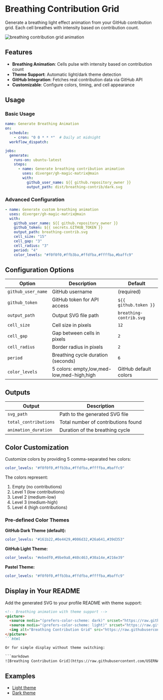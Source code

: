 # Breathing Contribution Grid

Generate a breathing light effect animation from your GitHub contribution grid. Each cell breathes with intensity based on contribution count.

<picture>
  <source
    media="(prefers-color-scheme: dark)"
    srcset="https://raw.githubusercontent.com/diverger/gh-magic-matrix/output/breathing-contrib/dark.svg"
  />
  <source
    media="(prefers-color-scheme: light)"
    srcset="https://raw.githubusercontent.com/diverger/gh-magic-matrix/output/breathing-contrib/light.svg"
  />
  <img
    alt="breathing contribution grid animation"
    src="https://raw.githubusercontent.com/diverger/gh-magic-matrix/output/breathing-contrib/dark.svg"
  />
</picture>

## Features

- **Breathing Animation**: Cells pulse with intensity based on contribution count
- **Theme Support**: Automatic light/dark theme detection
- **GitHub Integration**: Fetches real contribution data via GitHub API
- **Customizable**: Configure colors, timing, and cell appearance

## Usage

### Basic Usage

```yaml
name: Generate Breathing Animation
on:
  schedule:
    - cron: "0 0 * * *"  # Daily at midnight
  workflow_dispatch:

jobs:
  generate:
    runs-on: ubuntu-latest
    steps:
      - name: Generate breathing contribution animation
        uses: diverger/gh-magic-matrix@main
        with:
          github_user_name: ${{ github.repository_owner }}
          output_path: dist/breathing-contrib/dark.svg
```

### Advanced Configuration

```yaml
- name: Generate custom breathing animation
  uses: diverger/gh-magic-matrix@main
  with:
    github_user_name: ${{ github.repository_owner }}
    github_token: ${{ secrets.GITHUB_TOKEN }}
    output_path: breathing-contrib.svg
    cell_size: "15"
    cell_gap: "3"
    cell_radius: "3"
    period: "4"
    color_levels: "#f0f0f0,#ffb3ba,#ffdfba,#ffffba,#baffc9"
```

## Configuration Options

| Option | Description | Default |
|--------|-------------|---------|
| `github_user_name` | GitHub username | (required) |
| `github_token` | GitHub token for API access | `${{ github.token }}` |
| `output_path` | Output SVG file path | `breathing-contrib.svg` |
| `cell_size` | Cell size in pixels | `12` |
| `cell_gap` | Gap between cells in pixels | `2` |
| `cell_radius` | Border radius in pixels | `2` |
| `period` | Breathing cycle duration (seconds) | `6` |
| `color_levels` | 5 colors: empty,low,med-low,med-high,high | GitHub default colors |

## Outputs

| Output | Description |
|--------|-------------|
| `svg_path` | Path to the generated SVG file |
| `total_contributions` | Total number of contributions found |
| `animation_duration` | Duration of the breathing cycle |

## Color Customization

Customize colors by providing 5 comma-separated hex colors:

```yaml
color_levels: "#f0f0f0,#ffb3ba,#ffdfba,#ffffba,#baffc9"
```

The colors represent:
1. Empty (no contributions)
2. Level 1 (low contributions)
3. Level 2 (medium-low)
4. Level 3 (medium-high)
5. Level 4 (high contributions)

### Pre-defined Color Themes

**GitHub Dark Theme (default):**
```yaml
color_levels: "#161b22,#0e4429,#006d32,#26a641,#39d353"
```

**GitHub Light Theme:**
```yaml
color_levels: "#ebedf0,#9be9a8,#40c463,#30a14e,#216e39"
```

**Pastel Theme:**
```yaml
color_levels: "#f0f0f0,#ffb3ba,#ffdfba,#ffffba,#baffc9"
```

## Display in Your README

Add the generated SVG to your profile README with theme support:

```markdown
<!-- Breathing animation with theme support -->
<picture>
  <source media="(prefers-color-scheme: dark)" srcset="https://raw.githubusercontent.com/USERNAME/REPO/output/breathing-contrib/dark.svg" />
  <source media="(prefers-color-scheme: light)" srcset="https://raw.githubusercontent.com/USERNAME/REPO/output/breathing-contrib/light.svg" />
  <img alt="Breathing Contribution Grid" src="https://raw.githubusercontent.com/USERNAME/REPO/output/breathing-contrib/dark.svg" />
</picture>
```html

Or for simple display without theme switching:

```markdown
![Breathing Contribution Grid](https://raw.githubusercontent.com/USERNAME/REPO/output/breathing-contrib/dark.svg)
```

## Examples

- [Light theme](https://raw.githubusercontent.com/diverger/gh-magic-matrix/output/breathing-contrib/light.svg)
- [Dark theme](https://raw.githubusercontent.com/diverger/gh-magic-matrix/output/breathing-contrib/dark.svg)
